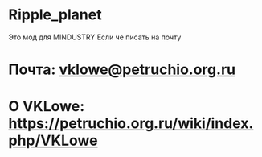 # Ripple_planet
Это мод для MINDUSTRY
Если че писать на почту 
# Почта: vklowe@petruchio.org.ru
# О VKLowe: https://petruchio.org.ru/wiki/index.php/VKLowe
